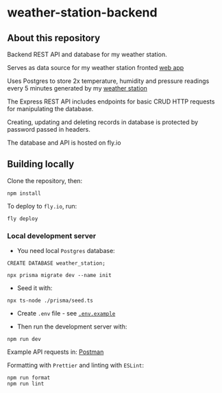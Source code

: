 # weather-station-backend

## About this repository

Backend REST API and database for my weather station.

Serves as data source for my weather station fronted [web app](https://github.com/Bladesheng/weather-station-frontend)

Uses Postgres to store 2x temperature, humidity and pressure readings every 5 minutes generated by my [weather station](https://github.com/Bladesheng/weather-station-V1)

The Express REST API includes endpoints for basic CRUD HTTP requests for manipulating the database.

Creating, updating and deleting records in database is protected by password passed in headers.

The database and API is hosted on fly.io

## Building locally

Clone the repository, then:

```
npm install
```

To deploy to `fly.io`, run:

```
fly deploy
```

### Local development server

- You need local `Postgres` database:

```
CREATE DATABASE weather_station;

npx prisma migrate dev --name init
```

- Seed it with:

```
npx ts-node ./prisma/seed.ts
```

- Create `.env` file - see [`.env.example`](https://github.com/Bladesheng/weather-station-backend/blob/main/.env.example)

- Then run the development server with:

```
npm run dev
```

Example API requests in: [Postman](https://www.postman.com/telecoms-operator-36486599/workspace/weather-station/request/24296961-8ced04cb-946c-4b14-909f-a094c9b36d4f)

Formatting with `Prettier` and linting with `ESLint`:

```
npm run format
npm run lint
```
